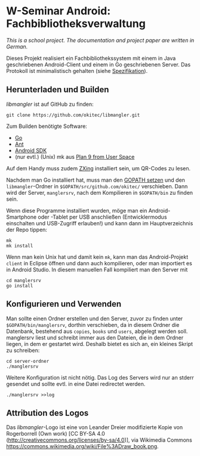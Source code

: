 W-Seminar Android: Fachbibliotheksverwaltung
============================================

*This is a school project. The documentation and project paper are written in German.*

Dieses Projekt realisiert ein Fachbibliothekssystem mit einem in Java geschriebenen
Android-Client und einem in Go geschriebenen Server. Das Protokoll ist minimalistisch
gehalten (siehe [Spezifikation](SPEC.md)).

Herunterladen und Builden
-------------------------

*libmangler* ist auf GitHub zu finden:

	git clone https://github.com/okitec/libmangler.git

Zum Builden benötigte Software:
 - [Go](https://golang.org/dl/)
 - [Ant](http://ant.apache.org/bindownload.cgi)
 - [Android SDK](https://developer.android.com/studio/index.html#downloads)
 - (nur evtl.) (Unix) mk aus [Plan 9 from User Space](https://github.com/9fans/plan9port)

Auf dem Handy muss zudem [ZXing](https://github.com/zxing/zxing) installiert sein, um
QR-Codes zu lesen.

Nachdem man Go installiert hat, muss man den [GOPATH setzen](https://golang.org/cmd/go/#hdr-GOPATH_environment_variable)
und den `libmangler`-Ordner in `$GOPATH/src/github.com/okitec/` verschieben. Dann wird
der Server, `manglersrv`, nach dem Kompilieren in `$GOPATH/bin` zu finden sein.

Wenn diese Programme installiert wurden, möge man ein Android-Smartphone oder -Tablet
per USB anschließen (Entwicklermodus einschalten und USB-Zugriff erlauben!) und kann
dann im Hauptverzeichnis der Repo tippen:

	mk
	mk install

Wenn man kein Unix hat und damit kein `mk`, kann man das Android-Projekt `client`
in Eclipse öffnen und dann auch kompilieren, oder man importiert es in Android Studio.
In diesem manuellen Fall kompiliert man den Server mit

	cd manglersrv
	go install

Konfigurieren und Verwenden
---------------------------

Man sollte einen Ordner erstellen und den Server, zuvor zu finden unter `$GOPATH/bin/manglersrv`,
dorthin verschieben, da in diesem Ordner die Datenbank, bestehend aus `copies`, `books`
und `users`, abgelegt werden soll. manglersrv liest und schreibt immer aus den Dateien,
die in dem Ordner liegen, in dem er gestartet wird. Deshalb bietet es sich an, ein
kleines Skript zu schreiben:

	cd server-ordner
	./manglersrv

Weitere Konfiguration ist nicht nötig. Das Log des Servers wird nur an stderr gesendet
und sollte evtl. in eine Datei redirectet werden.

	./manglersrv >>log

Attribution des Logos
---------------------

Das *libmangler*-Logo ist eine von Leander Dreier modifizierte Kopie von Rogerborrell
(Own work) [CC BY-SA 4.0 (http://creativecommons.org/licenses/by-sa/4.0)], via Wikimedia
Commons https://commons.wikimedia.org/wiki/File%3ADraw_book.png.
